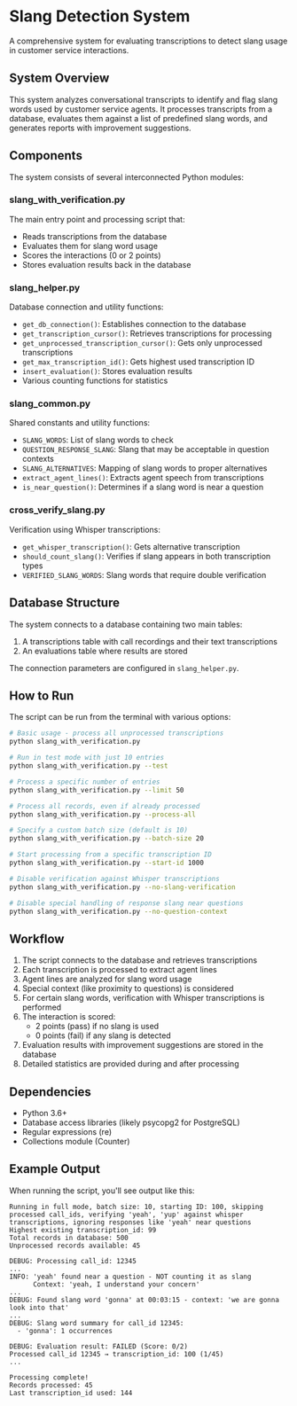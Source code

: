 # Slang Detection System

A comprehensive system for evaluating transcriptions to detect slang usage in customer service interactions.

## System Overview

This system analyzes conversational transcripts to identify and flag slang words used by customer service agents. It processes transcripts from a database, evaluates them against a list of predefined slang words, and generates reports with improvement suggestions.

## Components

The system consists of several interconnected Python modules:

### slang_with_verification.py

The main entry point and processing script that:
- Reads transcriptions from the database
- Evaluates them for slang word usage
- Scores the interactions (0 or 2 points)
- Stores evaluation results back in the database

### slang_helper.py

Database connection and utility functions:
- `get_db_connection()`: Establishes connection to the database
- `get_transcription_cursor()`: Retrieves transcriptions for processing
- `get_unprocessed_transcription_cursor()`: Gets only unprocessed transcriptions
- `get_max_transcription_id()`: Gets highest used transcription ID
- `insert_evaluation()`: Stores evaluation results
- Various counting functions for statistics

### slang_common.py

Shared constants and utility functions:
- `SLANG_WORDS`: List of slang words to check
- `QUESTION_RESPONSE_SLANG`: Slang that may be acceptable in question contexts
- `SLANG_ALTERNATIVES`: Mapping of slang words to proper alternatives
- `extract_agent_lines()`: Extracts agent speech from transcriptions
- `is_near_question()`: Determines if a slang word is near a question

### cross_verify_slang.py

Verification using Whisper transcriptions:
- `get_whisper_transcription()`: Gets alternative transcription
- `should_count_slang()`: Verifies if slang appears in both transcription types
- `VERIFIED_SLANG_WORDS`: Slang words that require double verification

## Database Structure

The system connects to a database containing two main tables:
1. A transcriptions table with call recordings and their text transcriptions
2. An evaluations table where results are stored

The connection parameters are configured in `slang_helper.py`.

## How to Run

The script can be run from the terminal with various options:

```bash
# Basic usage - process all unprocessed transcriptions
python slang_with_verification.py

# Run in test mode with just 10 entries
python slang_with_verification.py --test

# Process a specific number of entries
python slang_with_verification.py --limit 50

# Process all records, even if already processed
python slang_with_verification.py --process-all

# Specify a custom batch size (default is 10)
python slang_with_verification.py --batch-size 20

# Start processing from a specific transcription ID
python slang_with_verification.py --start-id 1000

# Disable verification against Whisper transcriptions
python slang_with_verification.py --no-slang-verification

# Disable special handling of response slang near questions
python slang_with_verification.py --no-question-context
```

## Workflow

1. The script connects to the database and retrieves transcriptions
2. Each transcription is processed to extract agent lines
3. Agent lines are analyzed for slang word usage
4. Special context (like proximity to questions) is considered
5. For certain slang words, verification with Whisper transcriptions is performed
6. The interaction is scored:
   - 2 points (pass) if no slang is used
   - 0 points (fail) if any slang is detected
7. Evaluation results with improvement suggestions are stored in the database
8. Detailed statistics are provided during and after processing

## Dependencies

- Python 3.6+
- Database access libraries (likely psycopg2 for PostgreSQL)
- Regular expressions (re)
- Collections module (Counter)

## Example Output

When running the script, you'll see output like this:

```
Running in full mode, batch size: 10, starting ID: 100, skipping processed call_ids, verifying 'yeah', 'yup' against whisper transcriptions, ignoring responses like 'yeah' near questions
Highest existing transcription_id: 99
Total records in database: 500
Unprocessed records available: 45

DEBUG: Processing call_id: 12345
...
INFO: 'yeah' found near a question - NOT counting it as slang
      Context: 'yeah, I understand your concern'
...
DEBUG: Found slang word 'gonna' at 00:03:15 - context: 'we are gonna look into that'
...
DEBUG: Slang word summary for call_id 12345:
  - 'gonna': 1 occurrences

DEBUG: Evaluation result: FAILED (Score: 0/2)
Processed call_id 12345 → transcription_id: 100 (1/45)
...

Processing complete!
Records processed: 45
Last transcription_id used: 144
``` 